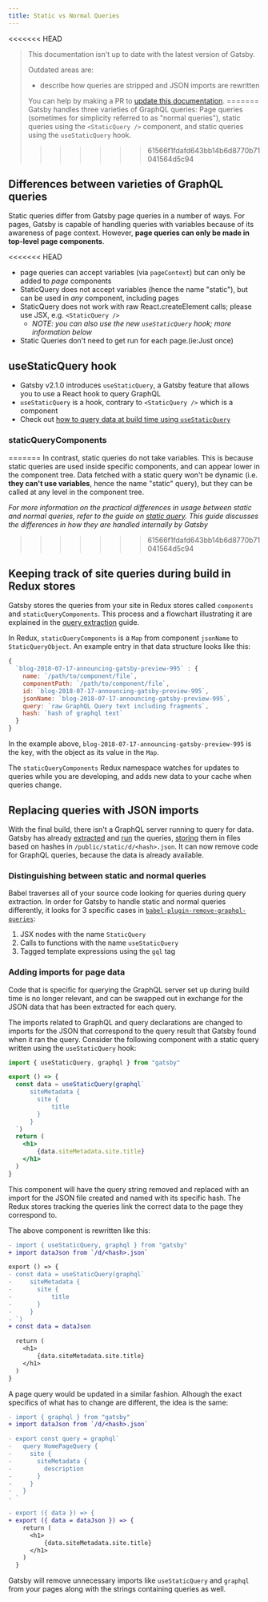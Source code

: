 ```yaml
---
title: Static vs Normal Queries
---
```


<<<<<<< HEAD
> This documentation isn't up to date with the latest version of Gatsby.
>
> Outdated areas are:
>
> - describe how queries are stripped and JSON imports are rewritten
>
> You can help by making a PR to [update this documentation](https://github.com/gatsbyjs/gatsby/issues/14228).
=======
Gatsby handles three varieties of GraphQL queries: Page queries (sometimes for simplicity referred to as "normal queries"), static queries using the `<StaticQuery />` component, and static queries using the `useStaticQuery` hook.
>>>>>>> 61566f1fdafd643bb14b6d8770b71041564d5c94

## Differences between varieties of GraphQL queries

Static queries differ from Gatsby page queries in a number of ways. For pages, Gatsby is capable of handling queries with variables because of its awareness of page context. However, **page queries can only be made in top-level page components**.

<<<<<<< HEAD
- page queries can accept variables (via `pageContext`) but can only be added to _page_ components
- StaticQuery does not accept variables (hence the name "static"), but can be used in _any_ component, including pages
- StaticQuery does not work with raw React.createElement calls; please use JSX, e.g. `<StaticQuery />`
  - _NOTE: you can also use the new `useStaticQuery` hook; more information below_
- Static Queries don't need to get run for each page.(ie:Just once)

## useStaticQuery hook

- Gatsby v2.1.0 introduces `useStaticQuery`, a Gatsby feature that allows you to use a React hook to query GraphQL
- `useStaticQuery` is a hook, contrary to `<StaticQuery />` which is a component
- Check out [how to query data at build time using `useStaticQuery`](https://www.gatsbyjs.org/docs/use-static-query/)

### staticQueryComponents
=======
In contrast, static queries do not take variables. This is because static queries are used inside specific components, and can appear lower in the component tree. Data fetched with a static query won't be dynamic (i.e. **they can't use variables**, hence the name "static" query), but they can be called at any level in the component tree.

_For more information on the practical differences in usage between static and normal queries, refer to the guide on [static query](/docs/static-query/#how-staticquery-differs-from-page-query). This guide discusses the differences in how they are handled internally by Gatsby_
>>>>>>> 61566f1fdafd643bb14b6d8770b71041564d5c94

## Keeping track of site queries during build in Redux stores

Gatsby stores the queries from your site in Redux stores called `components` and `staticQueryComponents`. This process and a flowchart illustrating it are explained in the [query extraction](/docs/query-extraction/#store-queries-in-redux) guide.

In Redux, `staticQueryComponents` is a `Map` from component `jsonName` to `StaticQueryObject`. An example entry in that data structure looks like this:

```javascript
{
  `blog-2018-07-17-announcing-gatsby-preview-995` : {
    name: `/path/to/component/file`,
    componentPath: `/path/to/component/file`,
    id: `blog-2018-07-17-announcing-gatsby-preview-995`,
    jsonName: `blog-2018-07-17-announcing-gatsby-preview-995`,
    query: `raw GraphQL Query text including fragments`,
    hash: `hash of graphql text`
  }
}
```

In the example above, `blog-2018-07-17-announcing-gatsby-preview-995` is the key, with the object as its value in the `Map`.

The `staticQueryComponents` Redux namespace watches for updates to queries while you are developing, and adds new data to your cache when queries change.

## Replacing queries with JSON imports

With the final build, there isn't a GraphQL server running to query for data. Gatsby has already [extracted](/docs/query-extraction/) and [run](/docs/query-execution/) the queries, [storing](/docs/query-execution/#save-query-results-to-redux-and-disk) them in files based on hashes in `/public/static/d/<hash>.json`. It can now remove code for GraphQL queries, because the data is already available.

### Distinguishing between static and normal queries

Babel traverses all of your source code looking for queries during query extraction. In order for Gatsby to handle static and normal queries differently, it looks for 3 specific cases in [`babel-plugin-remove-graphql-queries`](https://github.com/gatsbyjs/gatsby/blob/master/packages/babel-plugin-remove-graphql-queries/src/index.js):

1. JSX nodes with the name `StaticQuery`
2. Calls to functions with the name `useStaticQuery`
3. Tagged template expressions using the `gql` tag

### Adding imports for page data

Code that is specific for querying the GraphQL server set up during build time is no longer relevant, and can be swapped out in exchange for the JSON data that has been extracted for each query.

The imports related to GraphQL and query declarations are changed to imports for the JSON that correspond to the query result that Gatsby found when it ran the query. Consider the following component with a static query written using the `useStaticQuery` hook:

```jsx
import { useStaticQuery, graphql } from "gatsby"

export () => {
  const data = useStaticQuery(graphql`
      siteMetadata {
        site {
            title
        }
      }
  `)
  return (
    <h1>
        {data.siteMetadata.site.title}
    </h1>
  )
}
```

This component will have the query string removed and replaced with an import for the JSON file created and named with its specific hash. The Redux stores tracking the queries link the correct data to the page they correspond to.

The above component is rewritten like this:

```diff
- import { useStaticQuery, graphql } from "gatsby"
+ import dataJson from `/d/<hash>.json`

export () => {
- const data = useStaticQuery(graphql`
-     siteMetadata {
-       site {
-           title
-       }
-     }
- `)
+ const data = dataJson

  return (
    <h1>
        {data.siteMetadata.site.title}
    </h1>
  )
}
```

A page query would be updated in a similar fashion. Alhough the exact specifics of what has to change are different, the idea is the same:

```diff
- import { graphql } from "gatsby"
+ import dataJson from `/d/<hash>.json`

- export const query = graphql`
-   query HomePageQuery {
-     site {
-       siteMetadata {
-         description
-       }
-     }
-   }
- `

- export ({ data }) => {
+ export ({ data = dataJson }) => {
    return (
      <h1>
          {data.siteMetadata.site.title}
      </h1>
    )
  }
```

Gatsby will remove unnecessary imports like `useStaticQuery` and `graphql` from your pages along with the strings containing queries as well.
